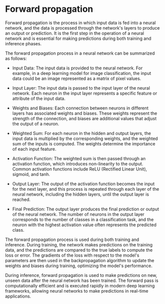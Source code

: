 # Forward propagation 

Forward propagation is the process in which input data is fed into a neural network, and the data is processed through the network's layers to produce an output or prediction. It is the first step in the operation of a neural network and is essential for making predictions during both training and inference phases.

The forward propagation process in a neural network can be summarized as follows:

* Input Data: The input data is provided to the neural network. For example, in a deep learning model for image classification, the input data could be an image represented as a matrix of pixel values.

* Input Layer: The input data is passed to the input layer of the neural network. Each neuron in the input layer represents a specific feature or attribute of the input data.

* Weights and Biases: Each connection between neurons in different layers has associated weights and biases. These weights represent the strength of the connection, and biases are additional values that adjust the output of a neuron.

* Weighted Sum: For each neuron in the hidden and output layers, the input data is multiplied by the corresponding weights, and the weighted sum of the inputs is computed. The weights determine the importance of each input feature.

* Activation Function: The weighted sum is then passed through an activation function, which introduces non-linearity to the output. Common activation functions include ReLU (Rectified Linear Unit), sigmoid, and tanh.

* Output Layer: The output of the activation function becomes the input for the next layer, and this process is repeated through each layer of the neural network, including the hidden layers, until the output layer is reached.

* Final Prediction: The output layer produces the final prediction or output of the neural network. The number of neurons in the output layer corresponds to the number of classes in a classification task, and the neuron with the highest activation value often represents the predicted class.

The forward propagation process is used during both training and inference. During training, the network makes predictions on the training data, and the predictions are compared to the true labels to compute the loss or error. The gradients of the loss with respect to the model's parameters are then used in the backpropagation algorithm to update the weights and biases during training, optimizing the model's performance.

During inference, forward propagation is used to make predictions on new, unseen data after the neural network has been trained. The forward pass is computationally efficient and is executed rapidly in modern deep learning frameworks, allowing neural networks to make predictions in real-time applications.